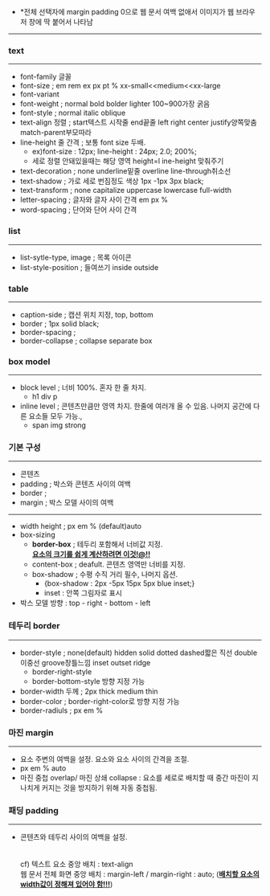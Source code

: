 - *전체 선택자에 margin padding 0으로 웹 문서 여백 없애서 이미지가 웹 브라우저 창에 딱 붙어서 나타남
---
### text
---
- font-family 글꼴
- font-size ; em rem ex px pt % xx-small<<medium<<xx-large 
- font-variant
- font-weight ; normal bold bolder lighter 100~900가장 굵음 
- font-style ; normal italic oblique
- text-align 정렬 ; start텍스트 시작줄 end끝줄 left right center justify양쪽맞춤 match-parent부모따라
- line-height 줄 간격 ; 보통 font size 두배. 
  -  ex)font-size : 12px; line-height : 24px; 2.0; 200%;
  -  세로 정렬 안돼있을때는 해당 영역 height=l ine-height 맞춰주기
- text-decoration ; none underline밑줄 overline line-through취소선
- text-shadow ; 가로 세로 번짐정도 색상 1px -1px 3px black; 
- text-transform ; none capitalize uppercase lowercase full-width
- letter-spacing ; 글자와 글자 사이 간격 em px % 
- word-spacing ; 단어와 단어 사이 간격

### list 
---
- list-sytle-type, image ; 목록 아이콘
- list-style-position ; 들여쓰기 inside outside 

### table
---
- caption-side ; 캡션 위치 지정, top, bottom
- border ; 1px solid black;
- border-spacing ;
- border-collapse ; collapse separate box

### box model
---
- block level ; 너비 100%. 혼자 한 줄 차지.
  -  h1 div p
- inline level ; 콘텐츠만큼만 영역 차지. 한줄에 여러개 올 수 있음. 나머지 공간에 다른 요소들 모두 가능.,
  -  span img strong


### 기본 구성
---
  - 콘텐츠
  - padding ; 박스와 콘텐츠 사이의 여백
  - border ; 
  - margin ; 박스 모델 사이의 여백
---
-  width height ; px em % (default)auto
-  box-sizing
    - <b>border-box</b> ; 테두리 포함해서 너비값 지정.<br><b><u>요소의 크기를 쉽게 계산하려면 이것!@!!</u></b>
    - content-box ; deafult. 콘텐츠 영역만 너비를 지정.
    - box-shadow ; 수평 수직 거리 필수, 나머지 옵션.
      - {box-shadow : 2px -5px 15px 5px blue inset;}
      - inset : 안쪽 그림자로 표시
- 박스 모델 방향 : top - right - bottom - left

### 테두리 border
---
- border-style ; none(default) hidden solid dotted dashed짧은 직선 double이중선 groove창틀느낌 inset outset ridge
  - border-right-style
  - border-bottom-style 방향 지정 가능
- border-width 두께 ; 2px thick medium thin
- border-color ; border-right-color로 방향 지정 가능
- border-radiuls ; px em %

### 마진 margin 
---
- 요소 주변의  여백을 설정. 요소와 요소 사이의 간격을 조절.
- px em % auto
- 마진 중첩 overlap/ 마진 상쇄 collapse : 요소를 세로로 배치할 때 중간 마진이 지나치게 커지는 것을 방지하기 위해 자동 중첩됨. 

### 패딩 padding
---
- 콘텐츠와 테두리 사이의 여백을 설정.
<br><br><br>
cf) 텍스트 요소 중앙 배치 : text-align<br>
    웹 문서 전체 화면 중앙 배치 : margin-left / margin-right : auto; (<b><u>배치할 요소의 width값이 정해져 있어야 함!!!</u></b>)